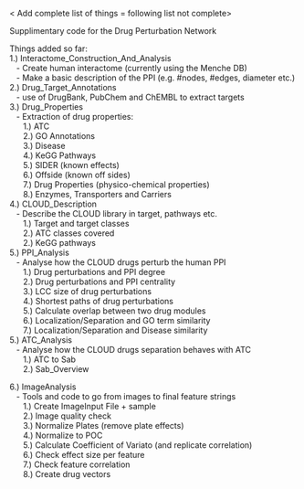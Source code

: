 < Add complete list of things = following list not complete>

Supplimentary code for the Drug Perturbation Network

Things added so far:  
1.) Interactome_Construction_And_Analysis  
&nbsp;&nbsp;&nbsp;- Create human interactome (currently using the Menche DB)  
&nbsp;&nbsp;&nbsp;- Make a basic description of the PPI (e.g. #nodes, #edges, diameter etc.)  
2.) Drug_Target_Annotations  
&nbsp;&nbsp;&nbsp;- use of DrugBank, PubChem and ChEMBL to extract targets  
3.) Drug_Properties  
&nbsp;&nbsp;&nbsp;- Extraction of drug properties:  
&nbsp;&nbsp;&nbsp;&nbsp;&nbsp;&nbsp;1.) ATC  
&nbsp;&nbsp;&nbsp;&nbsp;&nbsp;&nbsp;2.) GO Annotations  
&nbsp;&nbsp;&nbsp;&nbsp;&nbsp;&nbsp;3.) Disease  
&nbsp;&nbsp;&nbsp;&nbsp;&nbsp;&nbsp;4.) KeGG Pathways  
&nbsp;&nbsp;&nbsp;&nbsp;&nbsp;&nbsp;5.) SIDER (known effects)  
&nbsp;&nbsp;&nbsp;&nbsp;&nbsp;&nbsp;6.) Offside (known off sides)  
&nbsp;&nbsp;&nbsp;&nbsp;&nbsp;&nbsp;7.) Drug Properties (physico-chemical properties)  
&nbsp;&nbsp;&nbsp;&nbsp;&nbsp;&nbsp;8.) Enzymes, Transporters and Carriers  
4.) CLOUD_Description  
&nbsp;&nbsp;&nbsp;- Describe the CLOUD library in target, pathways etc.  
&nbsp;&nbsp;&nbsp;&nbsp;&nbsp;&nbsp;1.) Target and target classes    
&nbsp;&nbsp;&nbsp;&nbsp;&nbsp;&nbsp;2.) ATC classes covered   
&nbsp;&nbsp;&nbsp;&nbsp;&nbsp;&nbsp;2.) KeGG pathways  
5.) PPI_Analysis  
&nbsp;&nbsp;&nbsp;- Analyse how the CLOUD drugs perturb the human PPI  
&nbsp;&nbsp;&nbsp;&nbsp;&nbsp;&nbsp;1.) Drug perturbations and PPI degree  
&nbsp;&nbsp;&nbsp;&nbsp;&nbsp;&nbsp;2.) Drug perturbations and PPI centrality   
&nbsp;&nbsp;&nbsp;&nbsp;&nbsp;&nbsp;3.) LCC size of drug perturbations  
&nbsp;&nbsp;&nbsp;&nbsp;&nbsp;&nbsp;4.) Shortest paths of drug perturbations  
&nbsp;&nbsp;&nbsp;&nbsp;&nbsp;&nbsp;5.) Calculate overlap between two drug modules  
&nbsp;&nbsp;&nbsp;&nbsp;&nbsp;&nbsp;6.) Localization/Separation and GO term similarity  
&nbsp;&nbsp;&nbsp;&nbsp;&nbsp;&nbsp;7.) Localization/Separation and Disease similarity  
5.) ATC_Analysis  
&nbsp;&nbsp;&nbsp;- Analyse how the CLOUD drugs separation behaves with ATC  
&nbsp;&nbsp;&nbsp;&nbsp;&nbsp;&nbsp;1.) ATC to Sab  
&nbsp;&nbsp;&nbsp;&nbsp;&nbsp;&nbsp;2.) Sab_Overview  





6.) ImageAnalysis  
&nbsp;&nbsp;&nbsp;- Tools and code to go from images to final feature strings  
&nbsp;&nbsp;&nbsp;&nbsp;&nbsp;&nbsp;1.) Create ImageInput File + sample  
&nbsp;&nbsp;&nbsp;&nbsp;&nbsp;&nbsp;2.) Image quality check  
&nbsp;&nbsp;&nbsp;&nbsp;&nbsp;&nbsp;3.) Normalize Plates (remove plate effects)    
&nbsp;&nbsp;&nbsp;&nbsp;&nbsp;&nbsp;4.) Normalize to POC  
&nbsp;&nbsp;&nbsp;&nbsp;&nbsp;&nbsp;5.) Calculate Coefficient of Variato (and replicate correlation)     
&nbsp;&nbsp;&nbsp;&nbsp;&nbsp;&nbsp;6.) Check effect size per feature  
&nbsp;&nbsp;&nbsp;&nbsp;&nbsp;&nbsp;7.) Check feature correlation    
&nbsp;&nbsp;&nbsp;&nbsp;&nbsp;&nbsp;8.) Create drug vectors
